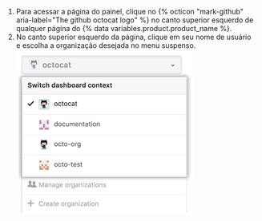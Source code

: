 1. Para acessar a página do painel, clique no {% octicon "mark-github" aria-label="The github octocat logo" %} no canto superior esquerdo de qualquer página do {% data variables.product.product_name %}.
2. No canto superior esquerdo da página, clique em seu nome de usuário e escolha a organização desejada no menu suspenso. ![Menu suspenso de contexto de painel com diferentes opções de organizações](/assets/images/help/dashboard/dashboard-context-switcher.png)
